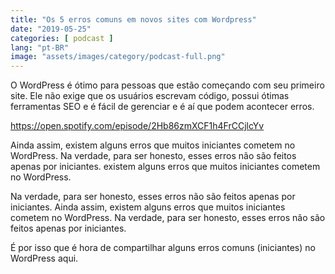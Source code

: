 ```yaml
---
title: "Os 5 erros comuns em novos sites com Wordpress"
date: "2019-05-25"
categories: [ podcast ]
lang: "pt-BR"
image: "assets/images/category/podcast-full.png"
---
```


O WordPress é ótimo para pessoas que estão começando com seu primeiro site. Ele não exige que os usuários escrevam código, possui ótimas ferramentas SEO e é fácil de gerenciar e é aí que podem acontecer erros.

https://open.spotify.com/episode/2Hb86zmXCF1h4FrCCjlcYv

Ainda assim, existem alguns erros que muitos iniciantes cometem no WordPress. Na verdade, para ser honesto, esses erros não são feitos apenas por iniciantes. existem alguns erros que muitos iniciantes cometem no WordPress.

Na verdade, para ser honesto, esses erros não são feitos apenas por iniciantes. Ainda assim, existem alguns erros que muitos iniciantes cometem no WordPress. Na verdade, para ser honesto, esses erros não são feitos apenas por iniciantes.

É por isso que é hora de compartilhar alguns erros comuns (iniciantes) no WordPress aqui.

